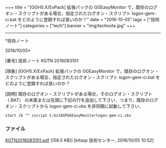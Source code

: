 ﻿+++
title = "[GGH5.X/ExPack] 拡張パックの GGEasyMonitor で，既存のログオン・スクリプトがある場合，指定されたログオン・スクリプト logon-gem-ci.bat をどのように登録すれば良いのか？"
date = "2016-10-05"
tags = ["技術ノート"]
categories = ["tech"]
banner = "img/technote.jpg"
+++

-----------------------------------------------------------------------------------------------------------------------------

*技術ノート

2016/10/05*


[番号]
技術ノート KGTN 2016083101

[現象]
[GGH5.X/ExPack] 拡張パックの GGEasyMonitor
で，既存のログオン・スクリプトがある場合，指定されたログオン・スクリプト
logon-gem-ci.bat をどのように登録すれば良いのか？

[説明]
既存のログオン・スクリプトがある場合，そのログオン・スクリプト　（.BAT）
の末尾または先頭に下記の行を追加して下さい．つまり，既存のログオン・スクリプトから
logon-gem-ci.vbs を非同期に起動して下さい．

    start /b "" cscript C:kitASPGGEasyMonitorlogon-gem-ci.vbs


### ファイル

 
 


[KGTN2016083101.pdf](http://techreport.kitasp.net/attachments/download/3036/KGTN2016083101.pdf)
 [(58.5 KB)] [kitasp 技術センター, 2016/10/05
10:52]


 


 


